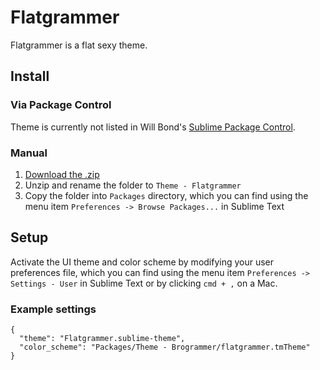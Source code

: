 # Flatgrammer

Flatgrammer is a flat sexy theme.

<!--![Brogrammer Screenshot](http://i.imgur.com/7EPa8Wm.png)
![Brogrammer Screenshot](http://i.imgur.com/hXE6jYP.png)-->

## Install

### Via Package Control

Theme is currently not listed in Will Bond's [Sublime Package Control](https://sublime.wbond.net).

### Manual

1. [Download the .zip](https://github.com/artifactdev/flatgrammer-theme/archive/master.zip)
2. Unzip and rename the folder to `Theme - Flatgrammer`
3. Copy the folder into `Packages` directory, which you can find using the menu item `Preferences -> Browse Packages...` in Sublime Text

## Setup

Activate the UI theme and color scheme by modifying your user preferences file, which you can find using the menu item `Preferences -> Settings - User` in Sublime Text or by clicking `cmd + ,` on a Mac.

### Example settings
```
{
  "theme": "Flatgrammer.sublime-theme",
  "color_scheme": "Packages/Theme - Brogrammer/flatgrammer.tmTheme"
}
```
